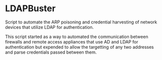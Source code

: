 # LDAPBuster
Script to automate the ARP poisoning and credential harvesting of network devices that utilize LDAP for authentication.

This script started as a way to automated the communication between firewalls and remote access appliances that use AD and LDAP for authentication but expended to allow the targetting of any two addresses and parse credentials passed between them. 
